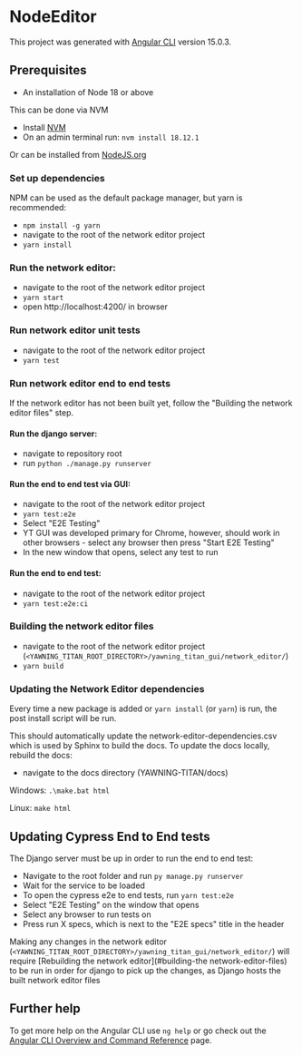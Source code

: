 # NodeEditor

This project was generated with [Angular CLI](https://github.com/angular/angular-cli) version 15.0.3.

## Prerequisites
- An installation of Node 18 or above

This can be done via NVM
- Install [NVM](https://github.com/coreybutler/nvm-windows)
- On an admin terminal run: `nvm install 18.12.1`

Or can be installed from [NodeJS.org](https://nodejs.org/en/download/)

### Set up dependencies
NPM can be used as the default package manager, but yarn is recommended:
- `npm install -g yarn`
- navigate to the root of the network editor project
- `yarn install`

### Run the network editor:
- navigate to the root of the network editor project
- `yarn start`
- open http://localhost:4200/ in browser

### Run network editor unit tests
- navigate to the root of the network editor project
- `yarn test`

### Run network editor end to end tests
If the network editor has not been built yet, follow the "Building the network editor files" step.

#### Run the django server:
- navigate to repository root
- run `python ./manage.py runserver`

#### Run the end to end test via GUI:
- navigate to the root of the network editor project
- `yarn test:e2e`
- Select "E2E Testing"
- YT GUI was developed primary for Chrome, however,
should work in other browsers - select any browser
then press "Start E2E Testing"
- In the new window that opens, select any test to run

#### Run the end to end test:
- navigate to the root of the network editor project
- `yarn test:e2e:ci`

### Building the network editor files
- navigate to the root of the network editor project (`<YAWNING_TITAN_ROOT_DIRECTORY>/yawning_titan_gui/network_editor/`)
- `yarn build`

### Updating the Network Editor dependencies
Every time a new package is added or `yarn install` (or `yarn`) is run, the post install script will be run.

This should automatically update the network-editor-dependencies.csv which is used by Sphinx to build the docs.
To update the docs locally, rebuild the docs:
- navigate to the docs directory (YAWNING-TITAN/docs)

Windows: `.\make.bat html`

Linux: `make html`

## Updating Cypress End to End tests
The Django server must be up in order to run the end to end test:
- Navigate to the root folder and run `py manage.py runserver`
- Wait for the service to be loaded
- To open the cypress e2e to end tests, run `yarn test:e2e`
- Select "E2E Testing" on the window that opens
- Select any browser to run tests on
- Press run X specs, which is next to the "E2E specs" title in the header

Making any changes in the network editor (`<YAWNING_TITAN_ROOT_DIRECTORY>/yawning_titan_gui/network_editor/`) will require [Rebuilding the network editor](#building-the network-editor-files)
to be run in order for django to pick up the changes, as Django hosts the built network editor files

## Further help

To get more help on the Angular CLI use `ng help` or go check out the [Angular CLI Overview and Command Reference](https://angular.io/cli) page.
